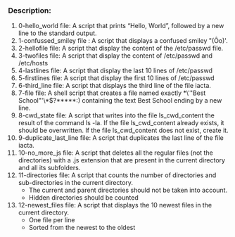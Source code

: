 ### Description:
1. 0-hello_world file: A script that prints “Hello, World”, followed by a new line to the standard output.
2. 1-confussed_smiley file : A script that displays a confused smiley "(Ôo)'.
3. 2-hellofile file: A script that display the content of the /etc/passwd file.
4. 3-twofiles file: A script that display the content of /etc/passwd and /etc/hosts
5. 4-lastlines file: A script that display the last 10 lines of /etc/passwd
6. 5-firstlines file: A script that display the first 10 lines of /etc/passwd
7. 6-third_line file: A script that displays the third line of the file iacta.
9. 7-file file: A shell script that creates a file named exactly \*\\'"Best School"\'\\*$\?\*\*\*\*\*:) containing the text Best School ending by a new line.
10. 8-cwd_state file: A script that writes into the file ls_cwd_content the result of the command ls -la. If the file ls_cwd_content already exists, it should be overwritten. If the file ls_cwd_content does not exist, create it.
11. 9-duplicate_last_line file: A script that duplicates the last line of the file iacta.
12. 10-no_more_js file: A script that deletes all the regular files (not the directories) with a .js extension that are present in the current directory and all its subfolders.
13. 11-directories file: A script that counts the number of directories and sub-directories in the current directory.
    - The current and parent directories should not be taken into account.
    - Hidden directories should be counted
14. 12-newest_files file: A script that displays the 10 newest files in the current directory.
    - One file per line
    - Sorted from the newest to the oldest

